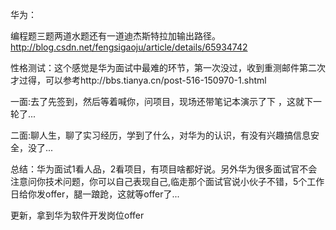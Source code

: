 华为：

编程题三题两道水题还有一道迪杰斯特拉加输出路径。http://blog.csdn.net/fengsigaoju/article/details/65934742

性格测试：这个感觉是华为面试中最难的环节，第一次没过，收到重测邮件第二次才过得，可以参考http://bbs.tianya.cn/post-516-150970-1.shtml  

一面:去了先签到，然后等着喊你，问项目，现场还带笔记本演示了下 ，这就下一轮了...

二面:聊人生，聊了实习经历，学到了什么，对华为的认识，有没有兴趣搞信息安全，没了...

总结：华为面试1看人品，2看项目，有项目啥都好说。另外华为很多面试官不会注意问你技术问题，你可以自己表现自己,临走那个面试官说小伙子不错，5个工作日给你发offer，腿一踉跄，这就等offer了...

更新，拿到华为软件开发岗位offer